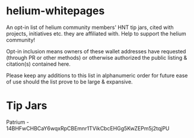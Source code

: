 # helium-whitepages
An opt-in list of helium community members' HNT tip jars, cited with projects, initiatives etc. they are affiliated with. Help to support the helium community!

Opt-in inclusion means owners of these wallet addresses have requested (through PR or other methods) or otherwise authorized the public listing & citation(s) contained here.

Please keep any additions to this list in alphanumeric order for future ease of use should the list prove to be large & expansive.

# Tip Jars

Patrium - 14BHFwCHBCaY6wqxRpCBEmnr1TVikCbcEHGg5KwZEPm5j2tqjPU
